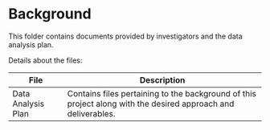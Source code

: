# Background  
  
This folder contains documents provided by investigators and the data analysis plan.  
  
Details about the files:  
  
File | Description
---|---------------------------------------------------------------------
Data Analysis Plan | Contains files pertaining to the background of this project along with the desired approach and deliverables.  
